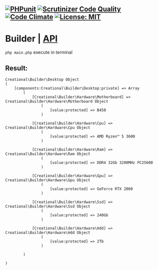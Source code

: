 [![PHPunit](https://github.com/Jagepard/PhpDesignPatterns-Builder/actions/workflows/php.yml/badge.svg)](https://github.com/Jagepard/PhpDesignPatterns-Builder/actions/workflows/php.yml)
[![Scrutinizer Code Quality](https://scrutinizer-ci.com/g/Jagepard/PhpDesignPatterns-Builder/badges/quality-score.png?b=master)](https://scrutinizer-ci.com/g/Jagepard/PhpDesignPatterns-Builder/?branch=master)
[![Code Climate](https://codeclimate.com/github/Jagepard/PhpDesignPatterns-Builder/badges/gpa.svg)](https://codeclimate.com/github/Jagepard/PhpDesignPatterns-Builder)
[![License: MIT](https://img.shields.io/badge/license-MIT-498e7f.svg)](https://mit-license.org/)
-----

# Builder | [API](https://github.com/Jagepard/PhpDesignPatterns-Builder/blob/master/api.md "Documentation API")
```php main.php``` execute in terminal

## Result:
```
Creational\Builder\Desktop Object
(
    [components:Creational\Builder\Desktop:private] => Array
        (
            [Creational\Builder\Hardware\Motherboard] => Creational\Builder\Hardware\Motherboard Object
                (
                    [value:protected] => B450
                )

            [Creational\Builder\Hardware\Cpu] => Creational\Builder\Hardware\Cpu Object
                (
                    [value:protected] => AMD Ryzen™ 5 3600
                )

            [Creational\Builder\Hardware\Ram] => Creational\Builder\Hardware\Ram Object
                (
                    [value:protected] => DDR4 32Gb 3200MHz PC25600
                )

            [Creational\Builder\Hardware\Gpu] => Creational\Builder\Hardware\Gpu Object
                (
                    [value:protected] => GeForce RTX 2060
                )

            [Creational\Builder\Hardware\Ssd] => Creational\Builder\Hardware\Ssd Object
                (
                    [value:protected] => 240Gb
                )

            [Creational\Builder\Hardware\Hdd] => Creational\Builder\Hardware\Hdd Object
                (
                    [value:protected] => 2Tb
                )

        )

)
```
